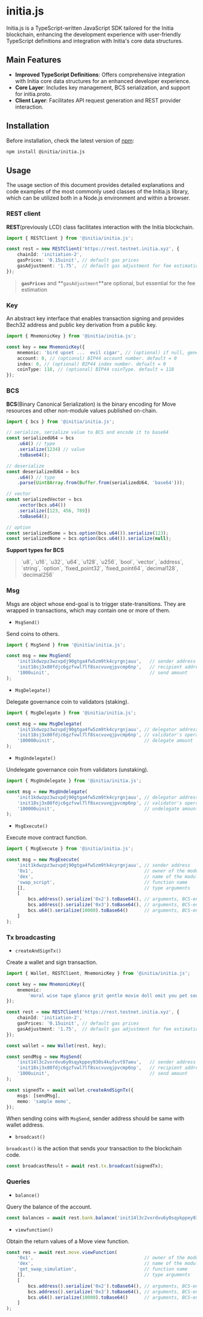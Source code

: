 # initia.js
Initia.js is a TypeScript-written JavaScript SDK tailored for the Initia blockchain, enhancing the development experience with user-friendly TypeScript definitions and integration with Initia's core data structures.

## Main Features
- **Improved TypeScript Definitions**: Offers comprehensive integration with Initia core data structures for an enhanced developer experience.
- **Core Layer**: Includes key management, BCS serialization, and support for initia.proto.
- **Client Layer**: Facilitates API request generation and REST provider interaction.


## Installation

Before installation, check the latest version of [npm](https://www.npmjs.com/package/@initia/initia.js):&#x20;

```bash
npm install @initia/initia.js
```

## Usage

The usage section of this document provides detailed explanations and code examples of the most commonly used classes of the Initia.js library, which can be utilized both in a Node.js environment and within a browser.

### REST client&#x20;

**REST**(previously LCD) class facilitates interaction with the Initia blockchain.

```typescript
import { RESTClient } from '@initia/initia.js';

const rest = new RESTClient('https://rest.testnet.initia.xyz', {
    chainId: 'initiation-2',
    gasPrices: '0.15uinit', // default gas prices
    gasAdjustment: '1.75',  // default gas adjustment for fee estimation
});
```


> **`gasPrices`** and **`gasAdjustment`**are optional, but essential for the fee estimation


### Key

An abstract key interface that enables transaction signing and provides Bech32 address and public key derivation from a public key.&#x20;

```typescript
import { MnemonicKey } from '@initia/initia.js';

const key = new MnemonicKey({
    mnemonic: 'bird upset ...  evil cigar', // (optional) if null, generate a new Mnemonic key
    account: 0, // (optional) BIP44 account number. default = 0
    index: 0, // (optional) BIP44 index number. defualt = 0
    coinType: 118, // (optional) BIP44 coinType. default = 118
});
```

### BCS

**BCS**(Binary Canonical Serialization) is the binary encoding for Move resources and other non-module values published on-chain. &#x20;

```typescript
import { bcs } from '@initia/initia.js';

// serialize, serialize value to BCS and encode it to base64
const serializedU64 = bcs
    .u64() // type
    .serialize(1234) // value 
    .toBase64();

// deserialize
const deserializedU64 = bcs
    .u64() // type
    .parse(Uint8Array.from(Buffer.from(serializedU64, 'base64')));

// vector
const serializedVector = bcs
    .vector(bcs.u64())
    .serialize([123, 456, 789])
    .toBase64();

// option
const serializedSome = bcs.option(bcs.u64()).serialize(123);
const serializedNone = bcs.option(bcs.u64()).serialize(null);
```

**Support types for BCS**
> \`u8\`, \`u16\`, \`u32\`, \`u64\`, \`u128\`, \`u256\`, \`bool\`, \`vector\`, \`address\`, \`string\`, \`option\`, \`fixed_point32\`, \`fixed_point64\`, \`decimal128\`, \`decimal256\`


### Msg&#x20;

Msgs are object whose end-goal is to trigger state-transitions. They are wrapped in transactions, which may contain one or more of them.

* `MsgSend()`&#x20;

Send coins to others.

```typescript
import { MsgSend } from '@initia/initia.js';

const msg = new MsgSend(
    'init1kdwzpz3wzvpdj90gtga4fw5zm9tk4cyrgnjauu',   // sender address
    'init18sj3x80fdjc6gzfvwl7lf8sxcvuvqjpvcmp6np',   // recipient address
    '1000uinit',                                     // send amount
);
```

* `MsgDelegate()`

Delegate governance coin to validators (staking).

```typescript
import { MsgDelegate } from '@initia/initia.js';

const msg = new MsgDelegate(
    'init1kdwzpz3wzvpdj90gtga4fw5zm9tk4cyrgnjauu', // delegator address
    'init18sj3x80fdjc6gzfvwl7lf8sxcvuvqjpvcmp6np', // validator's operator addres
    '100000uinit',                                 // delegate amount
);
```

* `MsgUndelegate()`

Undelegate governance coin from validators (unstaking).

```typescript
import { MsgUndelegate } from '@initia/initia.js';

const msg = new MsgUndelegate(
    'init1kdwzpz3wzvpdj90gtga4fw5zm9tk4cyrgnjauu', // delegator address
    'init18sj3x80fdjc6gzfvwl7lf8sxcvuvqjpvcmp6np', // validator's operator addres
    '100000uinit',                                 // undelegate amount
);
```

* `MsgExecute()`

Execute move contract function.

```typescript
import { MsgExecute } from '@initia/initia.js';

const msg = new MsgExecute(
    'init1kdwzpz3wzvpdj90gtga4fw5zm9tk4cyrgnjauu', // sender address
    '0x1',                                         // owner of the module
    'dex',                                         // name of the module
    'swap_script',                                 // function name
    [],                                            // type arguments
    [                                              
        bcs.address().serialize('0x2').toBase64(), // arguments, BCS-encoded
        bcs.address().serialize('0x3').toBase64(), // arguments, BCS-encoded
        bcs.u64().serialize(10000).toBase64()      // arguments, BCS-encoded
    ]
);
```

### Tx broadcasting&#x20;

* `createAndSignTx()`

Create a wallet and sign transaction. &#x20;

```typescript
import { Wallet, RESTClient, MnemonicKey } from '@initia/initia.js';

const key = new MnemonicKey({
    mnemonic: 
        'moral wise tape glance grit gentle movie doll omit you pet soon enter year funny gauge digital supply cereal city ring egg repair coyote',
});

const rest = new RESTClient('https://rest.testnet.initia.xyz', {
    chainId: 'initiation-2',
    gasPrices: '0.15uinit', // default gas prices
    gasAdjustment: '1.75',  // default gas adjustment for fee estimation
});

const wallet = new Wallet(rest, key);

const sendMsg = new MsgSend(
    'init14l3c2vxrdvu6y0sqykppey930s4kufsvt97aeu',   // sender address
    'init18sj3x80fdjc6gzfvwl7lf8sxcvuvqjpvcmp6np',   // recipient address
    '1000uinit',                                     // send amount
);

const signedTx = await wallet.createAndSignTx({
    msgs: [sendMsg],
    memo: 'sample memo',
});
```

When sending coins with `MsgSend`, sender address should be same with wallet address.

* `broadcast()`

`broadcast()` is the action that sends your transaction to the blockchain code.

```typescript
const broadcastResult = await rest.tx.broadcast(signedTx);
```

### Queries&#x20;

* `balance()`

Query the balance of the account.

```typescript
const balances = await rest.bank.balance('init14l3c2vxrdvu6y0sqykppey930s4kufsvt97aeu');
```

* `viewfunction()`

Obtain the return values of a Move view function.

```typescript
const res = await rest.move.viewFunction(
    '0x1',                                         // owner of the module
    'dex',                                         // name of the module
    'get_swap_simulation',                         // function name
    [],                                            // type arguments
    [       
        bcs.address().serialize('0x2').toBase64(), // arguments, BCS-encoded
        bcs.address().serialize('0x3').toBase64(), // arguments, BCS-encoded
        bcs.u64().serialize(10000).toBase64()      // arguments, BCS-encoded
    ]                           
);
```
